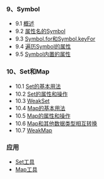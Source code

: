 ### 9、Symbol
* 9.1 [概述](symbol/start_symbol.es6)
* 9.2 [属性名的Symbol](symbol/prop_symbol.es6)
* 9.3 [Symbol.for和Symbol.keyFor](symbol/single_symbol.es6)
* 9.4 [遍历Symbol的属性](symbol/for_symbol.es6)
* 9.5 [Symbol内置的属性](symbol/sym_symbol.es6)

### 10、Set和Map
* 10.1 [Set的基本用法](setmap/set.es6)
* 10.2 [Set的属性和操作](setmap/set2.es6)
* 10.3 [WeakSet](setmap/weakset.es6)
* 10.4 [Map的基本用法](setmap/map.es6)
* 10.5 [Map的属性和操作](setmap/map2.es6)
* 10.6 [Map和其他数据类型相互转换](setmap/map3.es6)
* 10.7 [WeakMap](setmap/weakmap.es6)

### 应用
* [Set工具](example/set.es6)
* [Map工具](example/map.es6)
